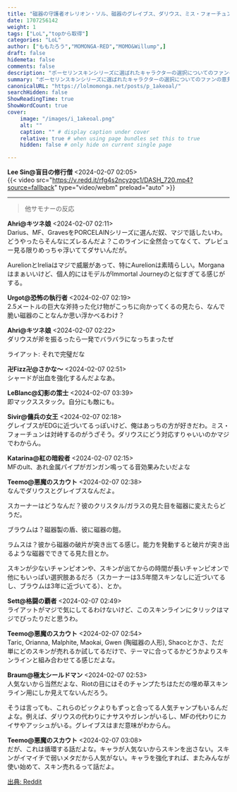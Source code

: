 ```yaml
---
title: "磁器の守護者オレリオン・ソル、磁器のグレイブス、ダリウス、ミス・フォーチュン、イレリア、モルガナ、そしてプレステージ磁器カインドレッド"
date: 1707256142
weight: 1
tags: ["LoL","topから取得"]
categories: "LoL"
author: ["ももたろう","MOMONGA-RED","MOMO&Willump",]
draft: false
hidemeta: false 
comments: false
description: "ポーセリンスキンシリーズに選ばれたキャラクターの選択についてのファンの意見と提案。"
summary: "ポーセリンスキンシリーズに選ばれたキャラクターの選択についてのファンの意見と提案。"
canonicalURL: "https://lolmomonga.net/posts/p_1akeoal/"
searchHidden: false
ShowReadingTime: true
ShowWordCount: true
cover:
    image: "/images/i_1akeoal.png"
    alt: ""
    caption: "" # display caption under cover
    relative: true # when using page bundles set this to true
    hidden: false # only hide on current single page

---
```

**Lee Sin@盲目の修行僧** <2024-02-07 02:05>  
{{< video src="https://v.redd.it/rfg4s2ncyzgc1/DASH_720.mp4?source=fallback" type="video/webm" preload="auto" >}}
  

---

> 他サモナーの反応  

**Ahri@キツネ娘** <2024-02-07 02:11>  
Darius、MF、GravesをPORCELAINシリーズに選んだ奴、マジで話したいわ。どうやったらそんなにズレるんだよ？このラインに全然合ってなくて、プレビュー見る限りめっちゃ浮いててダサいんだが。

AurelionとIreliaはマジで威厳があって、特にAurelionは素晴らしい。Morganaはまぁいいけど、個人的にはモデルがImmortal Journeyのと似すぎてる感じがする。

**Urgot@恐怖の執行者** <2024-02-07 02:19>  
2.5メートルの巨大な斧持った化け物がこっちに向かってくるの見たら、なんで脆い磁器のことなんか思い浮かべるわけ？

**Ahri@キツネ娘** <2024-02-07 02:22>  
ダリウスが斧を振るったら一発でバラバラになっちまったぜ

ライアット: それで完璧だな

**卍Fizz卍@さかな〜** <2024-02-07 02:51>  
シャードが出血を強化するんだよなあ。

**LeBlanc@幻影の策士** <2024-02-07 03:39>  
即マックススタック。自分にも敵にも。

**Sivir@傭兵の女王** <2024-02-07 02:18>  
グレイブスがEDGに近づいてるっぽいけど、俺はあっちの方が好きだわ。ミス・フォーチュンは対峙するのがうざそう。ダリウスにどう対応すりゃいいのかマジでわからん。

**Katarina@紅の暗殺者** <2024-02-07 02:15>  
MFのult、あれ金属パイプがガンガン鳴ってる音効果みたいだよな

**Teemo@悪魔のスカウト** <2024-02-07 02:38>  
なんでダリウスとグレイブスなんだよ。

スカーナーはどうなんだ？彼のクリスタル/ガラスの見た目を磁器に変えたらどうだ。

ブラウムは？磁器製の盾、彼に磁器の鎧。

ラムスは？彼から磁器の破片が突き出てる感じ。能力を発動すると破片が突き出るような磁器でできてる見た目とか。

スキンが少ないチャンピオンや、スキンが出てからの時間が長いチャンピオンで他にもいっぱい選択肢あるだろ（スカーナーは3.5年間スキンなしに近づいてるし、ブラウムは3年に近づいてる）、とか。

**Sett@格闘の覇者** <2024-02-07 02:49>  
ライアットがマジで気にしてるわけないけど、このスキンラインにタリックはマジでぴったりだと思うわ。

**Teemo@悪魔のスカウト** <2024-02-07 02:54>  
Taric, Orianna, Malphite, Maokai, Gwen (陶磁器の人形), Shacoとかさ、ただ単にどのスキンが売れるか試してるだけで、テーマに合ってるかどうかよりスキンラインと組み合わせてる感じだよな。

**Braum@極太シールドマン** <2024-02-07 02:53>  
人気ないから当然だよな、Riotの目にはそのチャンプたちはただの埋め草スキンライン用にしか見えてないんだろう。

そうは言っても、これらのピックよりもずっと合ってる人気チャンプもいるんだよな。例えば、ダリウスの代わりにナサスやガレンがいるし、MFの代わりにカイサやアッシュがいる。グレイブスはまだ意味がわからん。

**Teemo@悪魔のスカウト** <2024-02-07 03:08>  
だが、これは循環する話だよな。キャラが人気ないからスキンを出さない。スキンがイマイチで弱いメタだから人気がない。キャラを強化すれば、またみんなが使い始めて、スキン売れるって話だよ。




[出典: Reddit](https://www.reddit.com//r/leagueoflegends/comments/1akeoal/porcelain_protector_aurelion_sol_porcelain_graves/)
